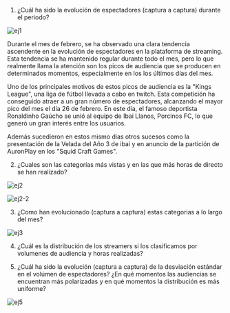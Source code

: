 
1.  ¿Cuál ha sido la evolución de espectadores (captura a captura) durante el periodo?

![ej1](https://user-images.githubusercontent.com/116378134/232343563-4efd29cb-3b30-4096-bfbf-a466a6f22f2b.PNG)

Durante el mes de febrero, se ha observado una clara tendencia ascendente en la evolución de espectadores en la plataforma de streaming. Esta tendencia se ha mantenido regular durante todo el mes, pero lo que realmente llama la atención son los picos de audiencia que se producen en determinados momentos, especialmente en los los últimos días del mes.

Uno de los principales motivos de estos picos de audiencia es la "Kings League", una liga de fútbol llevada a cabo en twitch. Esta competición ha conseguido atraer a un gran número de espectadores, alcanzando el mayor pico del mes el día 26 de febrero. En este día, el famoso deportista Ronaldinho Gaúcho se unió al equipo de Ibai Llanos, Porcinos FC, lo que generó un gran interés entre los usuarios.

Además sucedieron en estos mismo dias otros sucesos como la presentación de la Velada del Año 3 de ibai y en anuncio de la partición de AuronPlay en los "Squid Craft Games".


2.  ¿Cuales son las categorías más vistas y en las que más horas de directo se han realizado?

![ej2](https://user-images.githubusercontent.com/116378134/232343580-a8244379-3bc9-4064-9463-c7d0d4f84fa2.PNG)


![ej2-2](https://user-images.githubusercontent.com/116378134/232344217-83661102-86ed-4ae9-9f7c-ab03f9f5e28a.PNG)

3. ¿Como han evolucionado (captura a captura) estas categorias a lo largo del mes?

![ej3](https://user-images.githubusercontent.com/116378134/232344538-fffdc906-97a2-4b72-927d-8deec6b7f9fa.PNG)



4. ¿Cuál es la distribución de los streamers si los clasificamos por volumenes de audiencia y horas realizadas?



5. ¿Cuál ha sido la evolución (captura a captura) de la desviación estándar en el volúmen de espectadores? ¿En qué momentos las audiencias se encuentran más polarizadas y en qué momentos la distribución es más uniforme?


![ej5](https://user-images.githubusercontent.com/116378134/232343593-68151b7a-b6e2-474c-9ada-d30aa4009c2b.PNG)

